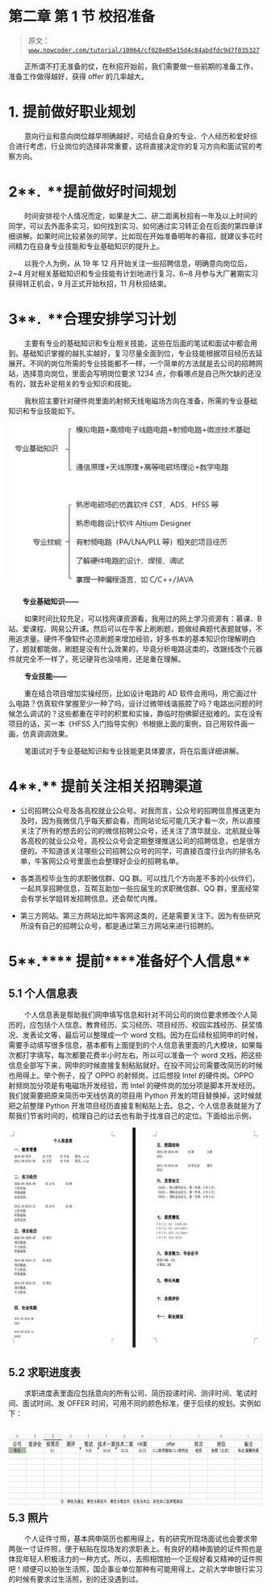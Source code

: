 # 第二章 第 1 节 校招准备

> 原文：[`www.nowcoder.com/tutorial/10064/cf028e85e15d4c84abdfdc9d7f035327`](https://www.nowcoder.com/tutorial/10064/cf028e85e15d4c84abdfdc9d7f035327)

        正所谓不打无准备的仗，在秋招开始前，我们需要做一些前期的准备工作，准备工作做得越好，获得 offer 的几率越大。

# 1. **提前做好职业规划**

        意向行业和意向岗位越早明确越好，可结合自身的专业、个人经历和爱好综合进行考虑，行业岗位的选择非常重要，这将直接决定你的复习方向和面试官的考察方向。

# **2****.  ****提前做好时间规划**

        时间安排视个人情况而定，如果是大二、研二距离秋招有一年及以上时间的同学，可以去外面多实习，如何找到实习、如何通过实习转正会在后面的第四章详细讲解。如果时间比较紧张的同学，比如现在开始准备明年的春招，就建议多花时间精力在自身专业技能和专业基础知识的提升上。

        以我个人为例，从 19 年 12 月开始关注一些招聘信息，明确意向岗位后，2~4 月对相关基础知识和专业技能有计划地进行复习，6~8 月参与大厂暑期实习获得转正机会，9 月正式开始秋招，11 月秋招结束。

# **3****.  ****合理安排学习计划**

        主要有专业的基础知识和专业相关技能，这些在后面的笔试和面试中都会用到。基础知识掌握的越扎实越好，复习尽量全面到位，专业技能根据项目经历去延展开。不同的岗位所需的专业技能都不一样，一个简单的方法就是去公司的招聘网站，选择意向岗位，里面会写明岗位要求 1234 点，你看哪点是自己所欠缺的还没有的，就去补足相关的专业知识和技能。

        我秋招主要针对硬件岗里面的射频天线电磁场方向在准备，所需的专业基础知识和专业技能如下。

![](img/94d81e1f4a9039329adf078c6a52c49c.png)

       **专业基础知识——**

        如果时间比较充足，可以找网课资源看，我用过的网上学习资源有：慕课、B 站、爱课程、网易公开课。然后可以在牛客上刷刷题，题做经典题代表题就够，不用追求量。硬件不像软件必须刷题来增加经验，好多书本的基本知识你理解明白了，题就都能做，刷题是没有什么效果的，毕竟分析电路这类的，改跟线改个元器件就完全不一样了，死记硬背也没啥用，还是重在理解。

        **专业技能——**

        重在结合项目增加实操经历，比如设计电路的 AD 软件会用吗，用它画过什么电路？仿真软件掌握至少一种了吗，设计过微带线谐振腔了吗？电路出问题的时候怎么调试的？这些都重在平时的积累和实操，靠临时抱佛脚还挺难的。实在没有项目的话，买一本《HFSS 入门指导实例》书根据上面的案例，自己用软件画一画，仿真调调效果。

        笔面试对于专业基础知识和专业技能更具体要求，将在后面详细讲解。

# **4****.** **提前关注相关招聘渠道**

*   公司招聘公众号及各高校就业公众号。对我而言，公众号的招聘信息推送更为及时，因为我微信几乎每天都会看，而网站论坛可能几天才看一次，所以直接关注了所有的想去的公司的微信招聘公众号，还关注了清华就业、北航就业等各高校的就业公众号，高校公众号会定期整理推送公司的招聘信息，也是很方便的。不知道该关注哪些公司招聘公众号的同学，可直接百度行业内的排名名单，牛客网公众号里面也会整理好企业的招聘名单。

*   各类高校毕业生的求职微信群、QQ 群。可以找几个方向差不多的小伙伴们，一起共享招聘信息，互帮互助加一些应届生的求职微信群、QQ 群，里面经常会有学长学姐转发招聘信息，还会帮忙内推。

*   第三方网站。第三方网站比如牛客网这类的，还是需要关注下。因为有些研究所没有自己的招聘公众号，都是通过第三方网站来进行招聘的。

# **5****.**** 提前****准备好个人信息**

## 5.1 个人信息表

        个人信息表是帮助我们网申填写信息和针对不同公司的岗位要求修改个人简历的，应包括个人信息、教育经历、实习经历、项目经历、校园实践经历、获奖情况、发表论文等，最后可以整理成一个 word 文档。因为在后续秋招网申的时候，需要手动填写很多信息，基本都有上面提到的个人信息表里面的几大模块，如果每次都打字填写，每次都要花费半小时左右。所以可以准备一个 word 文档，把这些信息全部写下来，网申的时候直接复制粘贴就好。在投不同公司需要改简历的时候也用得上。举个例子，投了 OPPO 的射频岗，过后想投 Intel 的硬件岗。OPPO 射频岗加分项是有电磁场开发经验，而 Intel 的硬件岗的加分项是脚本开发经历。我们就需要把原来简历中天线仿真的项目用 Python 开发的项目替换掉，这时候就把之前整理 Python 开发项目经历直接复制粘贴上去。总之，个人信息表就是为了帮我们节省时间的，梳理自己的过去也有助于找准自己的定位。下面给出示例，

![](img/fa613570b6981055ae5a76101194b4d9.png)

## 5.2 求职进度表

        求职进度表里面应包括意向的所有公司、简历投递时间、测评时间、笔试时间、面试时间、发 OFFER 时间，可用不同的颜色标准，便于后续的规划。实例如下：

## ![](img/650b481fed381e8d4e554d8e6322f172.png)  5.3 照片

        个人证件寸照，基本网申简历也都用得上，有的研究所现场面试也会要求带两张一寸证件照，便于粘贴在现场发的求职表上。有良好的精神面貌的证件照也是体现年轻人积极活力的一种方式。所以，去照相馆拍一个正规好看又精神的证件照吧！顺便可以拍张生活照，国企事业单位那种有可能用得上。之前大学申银行实习的时候有要求过生活照，别的还没遇到过。